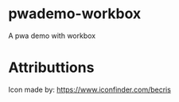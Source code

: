 # pwademo-workbox
A pwa demo with workbox

# Attributtions
Icon made by: 
https://www.iconfinder.com/becris
